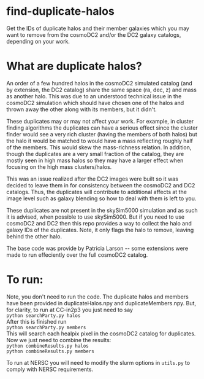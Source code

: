# find-duplicate-halos
Get the IDs of duplicate halos and their member galaxies which you may want to remove from the cosmoDC2 and/or the DC2 galaxy catalogs, depending on your work.

# What are duplicate halos?
An order of a few hundred halos in the cosmoDC2 simulated catalog (and by extension, the DC2 catalog) share the same space (ra, dec, z) and mass as another halo. This was due to an understood technical issue in the cosmoDC2 simulation which should have chosen one of the halos and thrown away the other along with its members, but it didn't.

These duplicates may or may not affect your work. For example, in cluster finding algorithms the duplicates can have a serious effect since the cluster finder would see a very rich cluster (having the members of both halos) but the halo it would be matched to would have a mass reflecting roughly half of the members. This would skew the mass-richness relation. In addition, though the duplicates are a very small fraction of the catalog, they are mostly seen in high mass halos so they may have a larger effect when focusing on the high mass clusters/halos.

This was an issue realized after the DC2 images were built so it was decided to leave them in for consistency between the cosmoDC2 and DC2 catalogs. Thus, the duplicates will contribute to additional affects at the image level such as galaxy blending so how to deal with them is left to you.

These duplicates are not present in the skySim5000 simulation and as such it is advised, when possible to use skySim5000. But if you need to use cosmoDC2 and DC2 then this repo provides a way to collect the halo and galaxy IDs of the duplicates. Note, it only flags the halo to remove, leaving behind the other halo.

The base code was provide by Patricia Larson -- some extensions were made to run effeciently over the full cosmoDC2 catalog.

# To run:
Note, you don't need to run the code. The duplicate halos and members have been provided in duplicateHalos.npy and duplicateMembers.npy. But, for clarity, to run at CC-in2p3 you just need to say <br />
`python searchParty.py halos` <br />
After this is finished run <br />
`python searchParty.py members` <br />
This will search each healpix pixel in the cosmoDC2 catalog for duplicates. Now we just need to combine the results: <br />
`python combineResults.py halos` <br />
`python combineResults.py members` <br />

To run at NERSC you will need to modify the slurm options in `utils.py` to comply with NERSC requirements.
